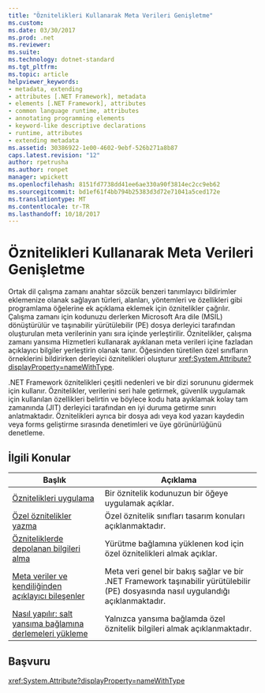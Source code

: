 ```yaml
---
title: "Öznitelikleri Kullanarak Meta Verileri Genişletme"
ms.custom: 
ms.date: 03/30/2017
ms.prod: .net
ms.reviewer: 
ms.suite: 
ms.technology: dotnet-standard
ms.tgt_pltfrm: 
ms.topic: article
helpviewer_keywords:
- metadata, extending
- attributes [.NET Framework], metadata
- elements [.NET Framework], attributes
- common language runtime, attributes
- annotating programming elements
- keyword-like descriptive declarations
- runtime, attributes
- extending metadata
ms.assetid: 30386922-1e00-4602-9ebf-526b271a8b87
caps.latest.revision: "12"
author: rpetrusha
ms.author: ronpet
manager: wpickett
ms.openlocfilehash: 8151fd7738dd41ee6ae330a90f3814ec2cc9eb62
ms.sourcegitcommit: bd1ef61f4bb794b25383d3d72e71041a5ced172e
ms.translationtype: MT
ms.contentlocale: tr-TR
ms.lasthandoff: 10/18/2017
---
```

# <a name="extending-metadata-using-attributes"></a>Öznitelikleri Kullanarak Meta Verileri Genişletme
Ortak dil çalışma zamanı anahtar sözcük benzeri tanımlayıcı bildirimler eklemenize olanak sağlayan türleri, alanları, yöntemleri ve özellikleri gibi programlama öğelerine ek açıklama eklemek için öznitelikler çağrılır. Çalışma zamanı için kodunuzu derlerken Microsoft Ara dile (MSIL) dönüştürülür ve taşınabilir yürütülebilir (PE) dosya derleyici tarafından oluşturulan meta verilerinin yanı sıra içinde yerleştirilir. Öznitelikler, çalışma zamanı yansıma Hizmetleri kullanarak ayıklanan meta verileri içine fazladan açıklayıcı bilgiler yerleştirin olanak tanır. Öğesinden türetilen özel sınıfların örneklerini bildirirken derleyici öznitelikleri oluşturur <xref:System.Attribute?displayProperty=nameWithType>.  
  
 .NET Framework öznitelikleri çeşitli nedenleri ve bir dizi sorununu gidermek için kullanır. Öznitelikler, verilerini seri hale getirmek, güvenlik uygulamak için kullanılan özellikleri belirtin ve böylece kodu hata ayıklamak kolay tam zamanında (JIT) derleyici tarafından en iyi duruma getirme sınırı anlatmaktadır. Öznitelikleri ayrıca bir dosya adı veya kod yazarı kaydedin veya forms geliştirme sırasında denetimleri ve üye görünürlüğünü denetleme.  
  
## <a name="related-topics"></a>İlgili Konular  
  
|Başlık|Açıklama|  
|-----------|-----------------|  
|[Öznitelikleri uygulama](../../../docs/standard/attributes/applying-attributes.md)|Bir öznitelik kodunuzun bir öğeye uygulamak açıklar.|  
|[Özel öznitelikler yazma](../../../docs/standard/attributes/writing-custom-attributes.md)|Özel öznitelik sınıfları tasarım konuları açıklanmaktadır.|  
|[Özniteliklerde depolanan bilgileri alma](../../../docs/standard/attributes/retrieving-information-stored-in-attributes.md)|Yürütme bağlamına yüklenen kod için özel öznitelikleri almak açıklar.|  
|[Meta veriler ve kendiliğinden açıklayıcı bileşenler](../../../docs/standard/metadata-and-self-describing-components.md)|Meta veri genel bir bakış sağlar ve bir .NET Framework taşınabilir yürütülebilir (PE) dosyasında nasıl uygulandığı açıklanmaktadır.|  
|[Nasıl yapılır: salt yansıma bağlamına derlemeleri yükleme](../../../docs/framework/reflection-and-codedom/how-to-load-assemblies-into-the-reflection-only-context.md)|Yalnızca yansıma bağlamda özel öznitelik bilgileri almak açıklanmaktadır.|  
  
## <a name="reference"></a>Başvuru  
 <xref:System.Attribute?displayProperty=nameWithType>
